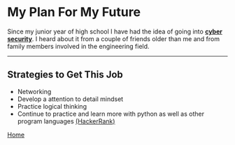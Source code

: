 # My Plan For My Future
Since my junior year of high school I have had the idea of going into [**cyber security**](https://digitalguardian.com/blog/what-cyber-security). I heard about it from a couple of friends older than me and from family members involved in the engineering field.

---
## Strategies to Get This Job 
* Networking
* Develop a attention to detail mindset
* Practice logical thinking 
* Continue to practice and learn more with python as well as other program languages [(HackerRank)](https://www.hackerrank.com/)


[Home](./README.md)
